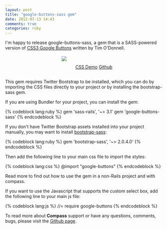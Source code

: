 ```yaml
---
layout: post
title: "google-buttons-sass gem"
date: 2012-07-13 14:43
comments: true
categories: ruby
---
```


I'm happy to release <span class="bash">google-buttons-sass</span>, a gem that is a SASS-powered version of [CSS3 Google Buttons](https://github.com/todc/css3-google-buttons) written by Tim O'Donnell.

<div style="margin-bottom: 30px; text-align: center;">
  <img src="/images/buttons.png" style="border: white 4px solid !important; margin: 0px 0px 20px 17px">
  <a class="button" href="http://blog.timodonnell.com/css3-google-buttons/" style="margin-left: 20px;">CSS Demo</a>
  <a class="button" href="http://github.com/brousalis/google-buttons-sass">Github</a>
</div>

This gem requires Twitter Bootstrap to be installed, which you can do by importing the CSS files directly to your project or by installing the <span class="bash">bootstrap-sass</span> gem.

If you are using Bundler for your project, you can install the gem:

{% codeblock lang:ruby %}
gem 'sass-rails', '~> 3.1'
gem 'google-buttons-sass'
{% endcodeblock %}

If you don't have Twitter Bootstrap assets installed into your project manually, you may want to install [bootstrap-sass](https://github.com/thomas-mcdonald/bootstrap-sass):

{% codeblock lang:ruby %}
gem 'bootstrap-sass', '~> 2.0.4.0'
{% endcodeblock %}

Then add the following line to your main css file to import the styles:

{% codeblock lang:css %}
@import "google-buttons"
{% endcodeblock %}

<span class="more">Read more to find out how to use the gem in a non-Rails project and with compass.</span>

<!-- more -->

If you want to use the Javascript that supports the custom select box, add the following line to your main js file:

{% codeblock lang:js %}
//= require google-buttons
{% endcodeblock %}

To read more about <strong>Compass</strong> support or have any questions, comments, bugs, please visit the [Github page](https://github.com/brousalis/google-buttons-sass).
